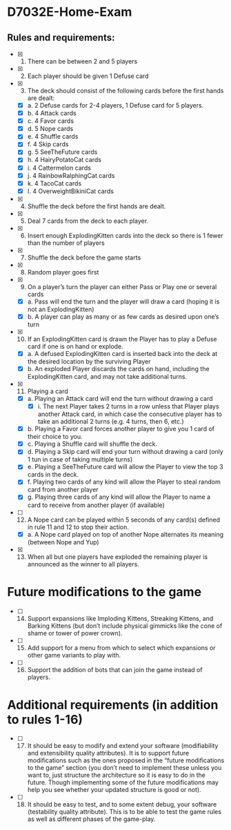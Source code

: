 # D7032E-Home-Exam

## Rules and requirements:

- [x] 1. There can be between 2 and 5 players
- [x] 2. Each player should be given 1 Defuse card
- [x] 3. The deck should consist of the following cards before the first hands are dealt:
   - [x] a. 2 Defuse cards for 2-4 players, 1 Defuse card for 5 players.
  - [x] b. 4 Attack cards
  - [x] c. 4 Favor cards
  - [x] d. 5 Nope cards
  - [x] e. 4 Shuffle cards
  - [x] f. 4 Skip cards
  - [x] g. 5 SeeTheFuture cards
  - [x] h. 4 HairyPotatoCat cards
  - [x] i. 4 Cattermelon cards
  - [x] j. 4 RainbowRalphingCat cards
  - [x] k. 4 TacoCat cards
  - [x] l. 4 OverweightBikiniCat cards
- [x] 4. Shuffle the deck before the first hands are dealt.
- [x] 5. Deal 7 cards from the deck to each player.
- [x] 6. Insert enough ExplodingKitten cards into the deck so there is 1 fewer than the number of players
- [x] 7. Shuffle the deck before the game starts
- [x] 8. Random player goes first
- [x] 9. On a player’s turn the player can either Pass or Play one or several cards
  - [x] a. Pass will end the turn and the player will draw a card (hoping it is not an ExplodingKitten)
  - [x] b. A player can play as many or as few cards as desired upon one’s turn
- [x] 10. If an ExplodingKitten card is drawn the Player has to play a Defuse card if one is on hand or explode.
  - [x] a. A defused ExplodingKitten card is inserted back into the deck at the desired location by the surviving Player
  - [x] b. An exploded Player discards the cards on hand, including the ExplodingKitten card, and may not take
additional turns.
- [x] 11. Playing a card
  -[x] a. Playing an Attack card will end the turn without drawing a card
    -[x] i. The next Player takes 2 turns in a row unless that Player plays another Attack card, in which case the
consecutive player has to take an additional 2 turns (e.g. 4 turns, then 6, etc.)
  - [x] b. Playing a Favor card forces another player to give you 1 card of their choice to you.
  - [x] c. Playing a Shuffle card will shuffle the deck.
  - [x] d. Playing a Skip card will end your turn without drawing a card (only 1 tun in case of taking multiple turns)
  - [x] e. Playing a SeeTheFuture card will allow the Player to view the top 3 cards in the deck.
  - [x] f. Playing two cards of any kind will allow the Player to steal random card from another player
  - [x] g. Playing three cards of any kind will allow the Player to name a card to receive from another player (if available)
- [ ] 12. A Nope card can be played within 5 seconds of any card(s) defined in rule 11 and 12 to stop their action.
  - [x] a. A Nope card played on top of another Nope alternates its meaning (between Nope and Yup)
- [x] 13. When all but one players have exploded the remaining player is announced as the winner to all players.
# Future modifications to the game
- [ ] 14. Support expansions like Imploding Kittens, Streaking Kittens, and Barking Kittens (but don’t include physical gimmicks
like the cone of shame or tower of power crown).
- [ ] 15. Add support for a menu from which to select which expansions or other game variants to play with.
- [ ] 16. Support the addition of bots that can join the game instead of players.
# Additional requirements (in addition to rules 1-16)
- [ ] 17. It should be easy to modify and extend your software (modifiability and extensibility quality attributes). It is to support
future modifications such as the ones proposed in the “future modifications to the game” section (you don’t need to
implement these unless you want to, just structure the architecture so it is easy to do in the future. Though implementing
some of the future modifications may help you see whether your updated structure is good or not).
- [ ] 18. It should be easy to test, and to some extent debug, your software (testability quality attribute). This is to be able to test the
game rules as well as different phases of the game-play. 
